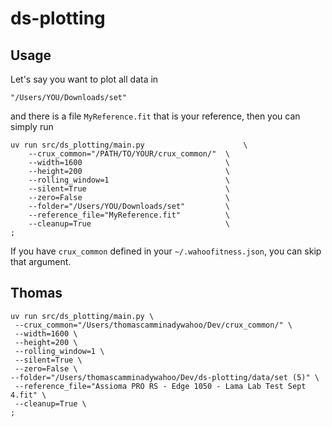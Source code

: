 # ds-plotting

## Usage

Let's say you want to plot all data in

```shell
"/Users/YOU/Downloads/set"
```

and there is a file `MyReference.fit` that is your reference, then you can simply run

```shell
uv run src/ds_plotting/main.py                      \
    --crux_common="/PATH/TO/YOUR/crux_common/"  \
    --width=1600                                \
    --height=200                                \
    --rolling_window=1                          \
    --silent=True                               \
    --zero=False                                \
    --folder="/Users/YOU/Downloads/set"         \
    --reference_file="MyReference.fit"          \
    --cleanup=True                              \
;
```

If you have `crux_common` defined in your `~/.wahoofitness.json`, you can skip that argument.

## Thomas

```shell
uv run src/ds_plotting/main.py \
 --crux_common="/Users/thomascamminadywahoo/Dev/crux_common/" \
 --width=1600 \
 --height=200 \
 --rolling_window=1 \
 --silent=True \
 --zero=False \
--folder="/Users/thomascamminadywahoo/Dev/ds-plotting/data/set (5)" \
 --reference_file="Assioma PRO RS - Edge 1050 - Lama Lab Test Sept 4.fit" \
 --cleanup=True \
;
```
